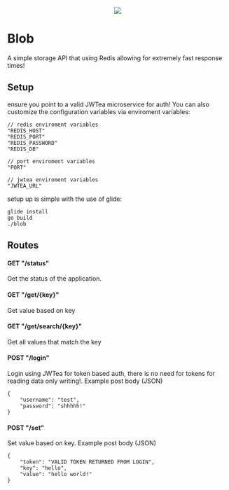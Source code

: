 <p align="center">
  <img src="http://i.imgur.com/jf7Dz7y.png)">
</p>

# Blob

A simple storage API that using Redis allowing for extremely fast response times!

## Setup 

ensure you point to a valid JWTea microservice for auth! You can also customize the configuration variables via enviroment variables:

```
// redis enviroment variables
"REDIS_HOST" 
"REDIS_PORT"
"REDIS_PASSWORD"
"REDIS_DB"

// port enviroment variables
"PORT"

// jwtea enviroment variables
"JWTEA_URL" 
```

setup up is simple with the use of glide:

```
glide install
go build
./blob
```

## Routes

#### GET "/status"
Get the status of the application.

#### GET "/get/{key}"
Get value based on key

#### GET "/get/search/{key}"
Get all values that match the key 

#### POST "/login"
Login using JWTea for token based auth, there is no need for tokens for reading data only writing!. Example post body (JSON)
```
{
    "username": "test",
    "password": "shhhhh!"
}
```

#### POST "/set"
Set value based on key. Example post body (JSON)
```
{
    "token": "VALID TOKEN RETURNED FROM LOGIN",
    "key": "hello",
    "value": "hello world!"
}
```

